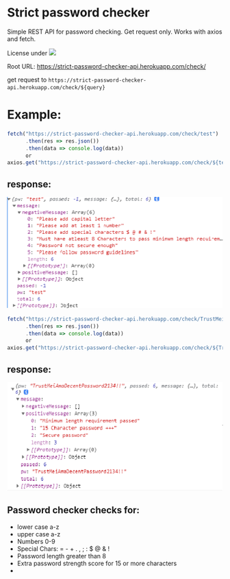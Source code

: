 # Strict password checker

Simple REST API for password checking.
Get request only. Works with axios and fetch.


License under <img src="https://img.shields.io/badge/LICENSE-mit-green"/>


Root URL: https://strict-password-checker-api.herokuapp.com/check/

get request to `https://strict-password-checker-api.herokuapp.com/check/${query}`

# Example:

```javascript
fetch("https://strict-password-checker-api.herokuapp.com/check/test")
      .then(res => res.json())
      .then(data => console.log(data))
      or
axios.get("https://strict-password-checker-api.herokuapp.com/check/${test})
```

## response:
![](assets/test.png)

```javascript
fetch("https://strict-password-checker-api.herokuapp.com/check/TrustMeiAmaDecentPassword2134!!")
      .then(res => res.json())
      .then(data => console.log(data))
      or
axios.get("https://strict-password-checker-api.herokuapp.com/check/${TrustMeiAmaDecentPassword2134!!})
```

## response:
![](assets/test1.png)

## Password checker checks for:

<ul>
<li>lower case a-z</li>
<li>upper case a-z</li>
<li>Numbers 0-9</li>
<li>Special Chars: = - + . , ; : $ @ & !</li>
<li>Password length greater than 8</li>
<li>Extra password strength score for 15 or more characters<li>
</ul>
